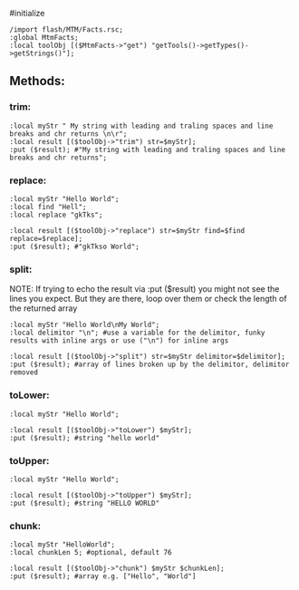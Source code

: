 #initialize

```
/import flash/MTM/Facts.rsc;
:global MtmFacts;
:local toolObj [($MtmFacts->"get") "getTools()->getTypes()->getStrings()"];
```

## Methods:

### trim:

```
:local myStr " My string with leading and traling spaces and line breaks and chr returns \n\r";
:local result [($toolObj->"trim") str=$myStr];
:put ($result); #"My string with leading and traling spaces and line breaks and chr returns";
```

### replace:

```
:local myStr "Hello World";
:local find "Hell";
:local replace "gkTks";

:local result [($toolObj->"replace") str=$myStr find=$find replace=$replace];
:put ($result); #"gkTkso World";
```

### split:

NOTE: If trying to echo the result via :put ($result) you might not see the lines you expect. But they are there, loop over them or check the length of the returned array

```
:local myStr "Hello World\nMy World";
:local delimitor "\n"; #use a variable for the delimitor, funky results with inline args or use ("\n") for inline args

:local result [($toolObj->"split") str=$myStr delimitor=$delimitor];
:put ($result); #array of lines broken up by the delimitor, delimitor removed
```

### toLower:

```
:local myStr "Hello World";

:local result [($toolObj->"toLower") $myStr];
:put ($result); #string "hello world"
```

### toUpper:

```
:local myStr "Hello World";

:local result [($toolObj->"toUpper") $myStr];
:put ($result); #string "HELLO WORLD"
```

### chunk:

```
:local myStr "HelloWorld";
:local chunkLen 5; #optional, default 76

:local result [($toolObj->"chunk") $myStr $chunkLen];
:put ($result); #array e.g. ["Hello", "World"]
```
